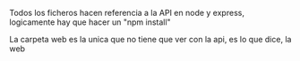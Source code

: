 Todos los ficheros hacen referencia a la API en node y express, logicamente hay que hacer un "npm install"

La carpeta web es la unica que no tiene que ver con la api, es lo que dice, la web